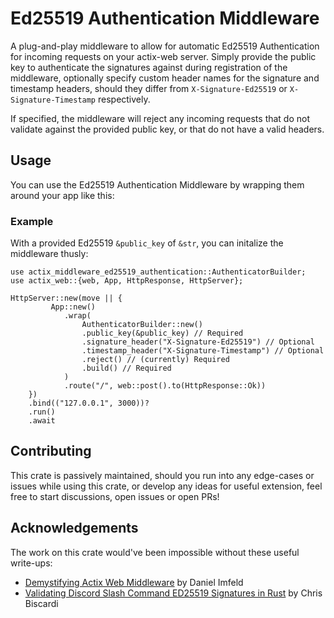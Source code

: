 # Ed25519 Authentication Middleware

A plug-and-play middleware to allow for automatic Ed25519 Authentication for incoming requests on your actix-web server. Simply provide the public key to authenticate the signatures against during registration of the middleware, optionally specify custom header names for the signature and timestamp headers, should they differ from `X-Signature-Ed25519` or `X-Signature-Timestamp` respectively.

If specified, the middleware will reject any incoming requests that do not validate against the provided public key, or that do not have a valid headers.

## Usage

You can use the Ed25519 Authentication Middleware by wrapping them around your app like this:

### Example

With a provided Ed25519 `&public_key` of `&str`, you can initalize the middleware thusly:

```
use actix_middleware_ed25519_authentication::AuthenticatorBuilder;
use actix_web::{web, App, HttpResponse, HttpServer};

HttpServer::new(move || {
         App::new()
            .wrap(
                AuthenticatorBuilder::new()
                .public_key(&public_key) // Required
                .signature_header("X-Signature-Ed25519") // Optional
                .timestamp_header("X-Signature-Timestamp") // Optional
                .reject() // (currently) Required
                .build() // Required
            )
            .route("/", web::post().to(HttpResponse::Ok))
    })
    .bind(("127.0.0.1", 3000))?
    .run()
    .await
```

## Contributing

This crate is passively maintained, should you run into any edge-cases or issues while using this crate, or develop any ideas for useful extension, feel free to start discussions, open issues or open PRs!

## Acknowledgements

The work on this crate would've been impossible without these useful write-ups:

- [Demystifying Actix Web Middleware](https://dev.to/dimfeld/demystifying-actix-web-middleware-3lef) by Daniel Imfeld
- [Validating Discord Slash Command ED25519 Signatures in Rust](https://www.christopherbiscardi.com/validating-discord-slash-command-ed25519-signatures-in-rust) by Chris Biscardi

```

```
